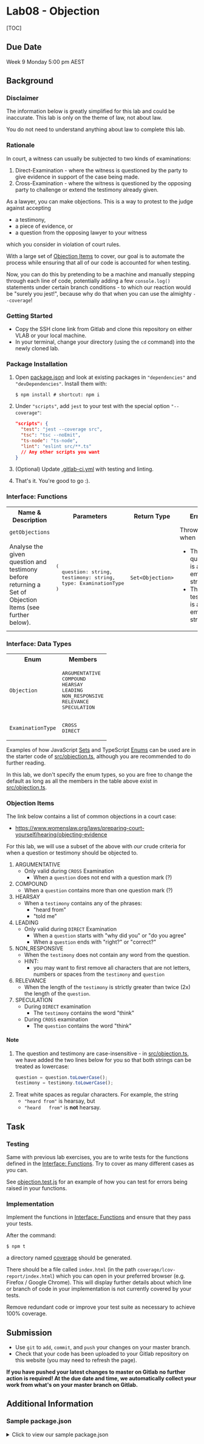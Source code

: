 # Lab08 - Objection

[TOC]

## Due Date

Week 9 Monday 5:00 pm AEST

## Background

### Disclaimer

The information below is greatly simplified for this lab and could be inaccurate. This lab is only on the theme of law, not about law.

You do not need to understand anything about law to complete this lab.

### Rationale

In court, a witness can usually be subjected to two kinds of examinations:

1. Direct-Examination - where the witness is questioned by the party to give evidence in support of the case being made.
1. Cross-Examination - where the witness is questioned by the opposing party to challenge or extend the testimony already given.

As a lawyer, you can make objections. This is a way to protest to the judge against accepting

- a testimony,
- a piece of evidence, or
- a question from the opposing lawyer to your witness

which you consider in violation of court rules. 

With a large set of [Objection Items](#objection-items) to cover, our goal is to automate the process while ensuring that all of our code is accounted for when testing.

Now, you can do this by pretending to be a machine and manually stepping through each line of code, potentially adding a few `console.log()` statements under certain branch conditions - to which our reaction would be "surely you jest!", because why do that when you can use the almighty `--coverage`!

### Getting Started
- Copy the SSH clone link from Gitlab and clone this repository on either VLAB or your local machine. 
- In your terminal, change your directory (using the `cd` command) into the newly cloned lab.

### Package Installation

1. Open [package.json](package.json) and look at existing packages in `"dependencies"` and `"devDependencies"`. Install them with:
    ```shell
    $ npm install # shortcut: npm i
    ```

1. Under `"scripts"`, add `jest` to your test with the special option `"--coverage"`:
    ```json
    "scripts": {
      "test": "jest --coverage src",
      "tsc": "tsc --noEmit",
      "ts-node": "ts-node",
      "lint": "eslint src/**.ts"
      // Any other scripts you want
    }
    ```

1. (Optional) Update [.gitlab-ci.yml](.gitlab-ci.yml) with testing and linting.

1. That's it. You're good to go :).

### Interface: Functions

<table>
  <tr>
    <th>Name & Description</th>
    <th>Parameters</th>
    <th>Return Type</th>
    <th>Errors</th>
  </tr>
  <tr>
    <td>
        <code>getObjections</code>
        <br/><br/>
        Analyse the given question and testimony before returning a Set of Objection Items (see further below).
    </td>
    <td>
<pre>
(
  question: string,
  testimony: string,
  type: ExaminationType
)
</pre>
    </td>
    <td>
        <code>Set&lt;Objection&gt;</code>
    </td>
    <td>
        Throw <code>Error</code> when
        <ul>
          <li>The question is an empty string, <code>''</code></li>
          <li>The testimony is an empty string, <code>''</code></li>
        </ul>
    </td>
  </tr>
</table>

### Interface: Data Types

<table>
  <tr>
    <th>Enum</th>
    <th>Members</th>
  </tr>
  <tr>
    <td>
        <code>Objection</code>
    </td>
    <td>
<pre>
ARGUMENTATIVE
COMPOUND
HEARSAY
LEADING
NON_RESPONSIVE
RELEVANCE
SPECULATION
</pre>
    </td>
  </tr>
  <tr>
    <td>
        <code>ExaminationType</code>
    </td>
    <td>
<pre>
CROSS
DIRECT
</pre>
    </td>
  </tr>
</table>

Examples of how JavaScript [Sets](https://developer.mozilla.org/en-US/docs/Web/JavaScript/Reference/Global_Objects/Set) and TypeScript [Enums](https://www.typescriptlang.org/docs/handbook/enums.html) can be used are in the starter code of [src/objection.ts](src/objection.ts), although you are recommended to do further reading.

In this lab, we don't specify the enum types, so you are free to change the default as long as all the members in the table above exist in [src/objection.ts](src/objection.ts).

### Objection Items

The link below contains a list of common objections in a court case:
- https://www.womenslaw.org/laws/preparing-court-yourself/hearing/objecting-evidence

For this lab, we will use a subset of the above with *our* crude criteria for when a question or testimony should be objected to.

1. ARGUMENTATIVE
    - Only valid during `CROSS` Examination
        - When a `question` does not end with a question mark (?)
1. COMPOUND
    - When a `question` contains more than one question mark (?)
1. HEARSAY
    - When a `testimony` contains any of the phrases:
        - "heard from"
        - "told me"
1. LEADING
    - Only valid during `DIRECT` Examination
        - When a `question` starts with "why did you" or "do you agree"
        - When a `question` ends with "right?" or "correct?"
1. NON_RESPONSIVE
    - When the `testimony` does not contain any word from the question.
    - HINT: 
        - you may want to first remove all characters that are not letters, numbers or spaces from the `testimony` and `question`
1. RELEVANCE
    - When the length of the `testimony` is strictly greater than twice (2x) the length of the `question`.
1. SPECULATION
    - During `DIRECT` examination
        - The `testimony` contains the word "think"
    - During `CROSS` examination
        - The `question` contains the word "think"

#### Note
1. The question and testimony are case-insensitive - in [src/objection.ts](src/objection.ts), we have added the two lines below for you so that both strings can be treated as lowercase:
    ```javascript
    question = question.toLowerCase();
    testimony = testimony.toLowerCase();
    ```
1. Treat white spaces as regular characters. For example, the string 
    - `"heard from"` is hearsay, but
    - `"heard   from"` is **not** hearsay.

## Task

### Testing

Same with previous lab exercises, you are to write tests for the functions defined in the [Interface: Functions](#interface-functions). Try to cover as many different cases as you can.

See [objection.test.js](objection.test.js) for an example of how you can test for errors being raised in your functions.

### Implementation

Implement the functions in [Interface: Functions](#interface-functions) and ensure that they pass your tests.

After the command:
```shell
$ npm t
```
a directory named [coverage](coverage) should be generated. 

There should be a file called `index.html` (in the path `coverage/lcov-report/index.html`) which you can open in your preferred browser (e.g. Firefox / Google Chrome). This will display further details about which line or branch of code in your implementation is not currently covered by your tests.

Remove redundant code or improve your test suite as necessary to achieve 100% coverage.

## Submission

- Use `git` to `add`, `commit`, and `push` your changes on your master branch.
- Check that your code has been uploaded to your Gitlab repository on this website (you may need to refresh the page).

**If you have pushed your latest changes to master on Gitlab no further action is required! At the due date and time, we automatically collect your work from what's on your master branch on Gitlab.**

## Additional Information

### Sample package.json

<details>

<summary>Click to view our sample package.json</summary><br/>

**Note**: 
1. The main keys to pay attention to are `"scripts"`, `"dependencies"` and `"devDependencies"`.
1. It is fine if the versions of your packages are newer.

```json
{
  "name": "lab08_objection",
  "version": "1.0.0",
  "description": "[TOC]",
  "main": "src/objection.ts",
  "scripts": {
    "test": "jest --coverage src",
    "tsc": "tsc --noEmit",
    "ts-node": "ts-node",
    "lint": "eslint src/**.ts"
  },
  "keywords": [],
  "author": "",
  "license": "ISC",
  "devDependencies": {
    "@types/jest": "^27.5.1",
    "@typescript-eslint/eslint-plugin": "^5.23.0",
    "@typescript-eslint/parser": "^5.23.0",
    "eslint": "^8.15.0",
    "eslint-plugin-jest": "^26.2.1",
    "jest": "^28.1.0",
    "ts-jest": "^28.0.2",
    "ts-node": "^10.7.0",
    "typescript": "^4.6.4"
  }
}
```

</details>
